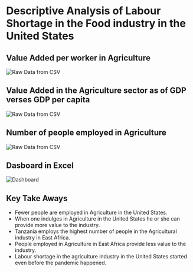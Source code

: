 # Descriptive Analysis of Labour Shortage in the Food industry in the United States
## Value Added per worker in Agriculture
![Raw Data from CSV](raw_data_1.PNG "Raw Data ")
## Value Added in the Agriculture sector as of GDP verses GDP per capita
![Raw Data from CSV](raw_data_2.PNG "Raw Data ")
## Number of people employed in Agriculture
![Raw Data from CSV](raw_data_3.PNG "Raw Data ")
## Dasboard in Excel
![Dashboard](dashboard_2019.PNG "Raw Data")

## Key Take Aways
- Fewer people are employed in Agriculture in the United States.
- When one indulges in Agriculture in the United States he or she can provide more value to the industry.
- Tanzania employs the highest number of people in the Agricultural industry in East Africa.
- People employed in Agriculture in East Africa provide less value to the industry.
- Labour shortage in the agriculture industry in the United States started even before the pandemic happened.
